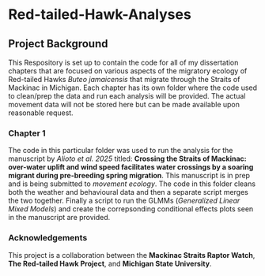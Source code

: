 # **Red-tailed-Hawk-Analyses**

## Project Background
This Respository is set up to contain the code for all of my dissertation chapters that are focused on various aspects of the migratory ecology of Red-tailed Hawks *Buteo jamaicensis* that migrate through the Straits of Mackinac in Michigan.
Each chapter has its own folder where the code used to clean/prep the data and run each analysis will be provided. The actual movement data will not be stored here but can be made available upon reasonable request.


### Chapter 1
The code in this particular folder was used to run the analysis for the manuscript by _Alioto et al. 2025_ titled: **Crossing the Straits of Mackinac: over-water uplift and wind speed facilitates water crossings  by  a soaring migrant during pre-breeding spring migration**. This manuscript is in prep and is being submitted to *movement ecology*. The code in this folder cleans both the weather and behavioural data and then a separate script merges the two together. Finally a script to run the GLMMs (_Generalized Linear Mixed Models_) and create the correpsonding conditional effects plots seen in the manuscript are provided.


### Acknowledgements 
This project is a collaboration between the **Mackinac Straits Raptor Watch**, **The Red-tailed Hawk Project**, and **Michigan State University**.

